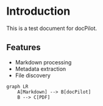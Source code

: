 # Introduction

This is a test document for docPilot.

## Features

- Markdown processing
- Metadata extraction
- File discovery

```mermaid
graph LR
    A[Markdown] --> B[docPilot]
    B --> C[PDF]
```
